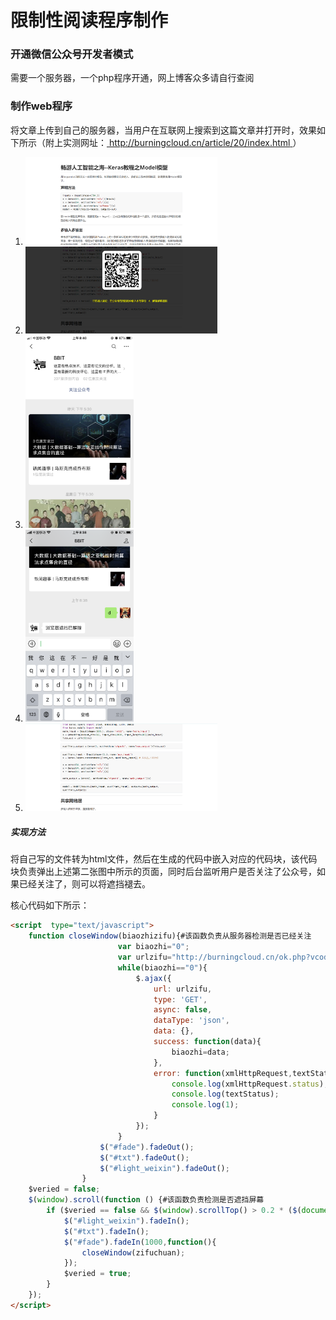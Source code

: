 # 限制性阅读程序制作

### 开通微信公众号开发者模式

需要一个服务器，一个php程序开通，网上博客众多请自行查阅

### 制作web程序

将文章上传到自己的服务器，当用户在互联网上搜索到这篇文章并打开时，效果如下所示（附上实测网址：[ http://burningcloud.cn/article/20/index.html ]( http://burningcloud.cn/article/20/index.html )）

1. <img src="1.png" style="zoom:30%;" />

2. <img src="2.png" style="zoom:30%;" />

3. <img src="3.png" style="zoom:30%;" />

4. <img src="4.png" style="zoom:30%;" />

5. <img src="5.png" style="zoom:30%;" />

##### 实现方法

将自己写的文件转为html文件，然后在生成的代码中嵌入对应的代码块，该代码块负责弹出上述第二张图中所示的页面，同时后台监听用户是否关注了公众号，如果已经关注了，则可以将遮挡褪去。

核心代码如下所示：

```html
<script  type="text/javascript">
	function closeWindow(biaozhizifu){#该函数负责从服务器检测是否已经关注
						var biaozhi="0";
						var urlzifu="http://burningcloud.cn/ok.php?vcode="+biaozhizifu;
					    while(biaozhi=="0"){
							$.ajax({
							    url: urlzifu,
							    type: 'GET',
								async: false,
							    dataType: 'json',
							    data: {},
							    success: function(data){ 
									biaozhi=data;
							    },
							    error: function(xmlHttpRequest,textStatus,error){ 
							        console.log(xmlHttpRequest.status);
							        console.log(textStatus);
									console.log(1);
							    }
							});
						}
					$("#fade").fadeOut();
					$("#txt").fadeOut();
					$("#light_weixin").fadeOut();
				}
	$veried = false;
	$(window).scroll(function () {#该函数负责检测是否遮挡屏幕
		if ($veried == false && $(window).scrollTop() > 0.2 * ($(document).height() - $(window).height())) {
			$("#light_weixin").fadeIn();
			$("#txt").fadeIn();
			$("#fade").fadeIn(1000,function(){
				closeWindow(zifuchuan);
			});
			$veried = true;
		}
	});
</script>
```

